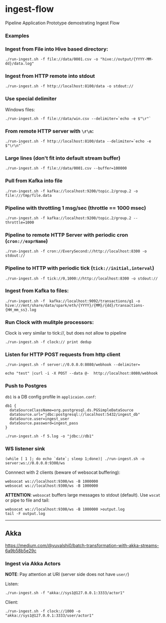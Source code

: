 # ingest-flow

Pipeline Application Prototype demostrating Ingest Flow

### Examples

### Ingest from File into Hive based directory:

```
./run-ingest.sh -f file://data/0001.csv -o "hive://output/{YYYY-MM-dd}/data.log"
```

### Ingest from HTTP remote into stdout

```
./run-ingest.sh -f http://localhost:8100/data -o stdout://
```

### Use special delimiter

Windows files:
```
./run-ingest.sh -f file://data/win.csv --delimiter=`echo -e $"\r"`
```

### From remote HTTP server with `\r\n`:
```
./run-ingest.sh -f http://localhost:8100/data --delimiter=`echo -e $"\r\n"`
```

### Large lines (don't fit into default stream buffer)

```
./run-ingest.sh -f file://data/0001.csv --buffer=100000
```

### Pull from Kafka into file

```
./run-ingest.sh -f kafka://localhost:9200/topic.2/group.2 -o file:///tmp/file.data
```

### Pipeline with throttling 1 msg/sec (throttle == 1000 msec)
```
./run-ingest.sh -f kafka://localhost:9200/topic.2/group.2 --throttle=1000
```

### Pipeline to remote HTTP Server with periodic cron (`cron://exprName`)
```
./run-ingest.sh -f cron://EverySecond://http://localhost:8300 -o stdout://
```

### Pipeline to HTTP with periodic tick (`tick://initial,interval`)

```
./run-ingest.sh -f tick://0,1000://http://localhost:8300 -o stdout://
```

### Ingest from Kafka to files:
```
./run-ingest.sh -f  kafka://localhost:9092/transactions/g1 -o hive:///mnt/share/data/spark/eth/{YYYY}/{MM}/{dd}/transactions-{HH_mm_ss}.log
```

### Run Clock with mulitple processors:

Clock is very similar to tick://, but does not allow to pipeline

```
./run-ingest.sh -f clock:// print dedup
```

### Listen for HTTP POST requests from http client

```
./run-ingest.sh -f server://0.0.0.0:8080/webhook --delimiter=

echo "test" |curl -i -X POST --data @-  http://localhost:8080/webhook

```

### Push to Postgres

`db1` is a DB config profile in `applicaion.conf`:

```
db1 {
  dataSourceClassName=org.postgresql.ds.PGSimpleDataSource
  dataSource.url="jdbc:postgresql://localhost:5432/ingest_db"  
  dataSource.user=ingest_user
  dataSource.password=ingest_pass
}
```

```
./run-ingest.sh -f 5.log -o "jdbc://db1"
```

### WS listener sink

```
(while [ 1 ]; do echo `date`; sleep 1;done)| ./run-ingest.sh -o server:ws://0.0.0.0:9300/ws
```

Connnect with 2 clients (beware of websocat buffering):

```
websocat ws://localhost:9300/ws -B 1000000
websocat ws://localhost:9300/ws -B 1000000
```

__ATTENTION__: `websocat` buffers large messages to stdout (default). Use `wscat` or pipe to file and tail:

```
websocat ws://localhost:9300/ws -B 1000000 >output.log
tail -F output.log
```

---

## Akka

https://medium.com/@yuvalshi0/batch-transformation-with-akka-streams-6a9b58b5e29c

### Ingest via Akka Actors

__NOTE__: Pay attention at URI (server side does not have `user/`)

Listen:

```
./run-ingest.sh -f "akka://sys1@127.0.0.1:3333/actor1"
```

Client:

```
./run-ingest.sh -f clock://1000 -o "akka://sys1@127.0.0.1:3333/user/actor1"
```
